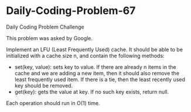 # Daily-Coding-Problem-67
Daily Coding Problem Challenge

This problem was asked by Google.

Implement an LFU (Least Frequently Used) cache. It should be able to be initialized with a cache size n, and contain the following methods:

 - set(key, value): sets key to value. If there are already n items in the cache and we are adding a new item,        then it should also remove the least frequently used item. If there is a tie, then the least recently used key    should be removed.
 - get(key): gets the value at key. If no such key exists, return null.
 
Each operation should run in O(1) time.
